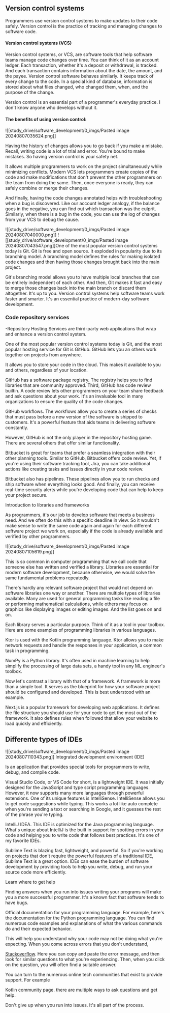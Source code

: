 ## Version control systems 

Programmers use version control systems to make updates to their code safely. Version control is the practice of tracking and managing changes to software code. 
#### Version control systems (VCS)

Version control systems, or VCS, are software tools that help software teams manage code changes over time. You can think of it as an account ledger. Each transaction, whether it's a deposit or withdrawal, is tracked. And each transaction contains information about the date, the amount, and the payee. Version control software behaves similarly. It keeps track of every change to the code. In a special kind of database, information is stored about what files changed, who changed them, when, and the purpose of the change. 

Version control is an essential part of a programmer's everyday practice. I don't know anyone who develops without it. 
#### The benefits of using version control:

![[study_drive/software_development/0_imgs/Pasted image 20240807035624.png]]

Having the history of changes allows you to go back if you make a mistake. Recall, writing code is a lot of trial and error. You're bound to make mistakes. So having version control is your safety net. 

It allows multiple programmers to work on the project simultaneously while minimizing conflicts. Modern VCS lets programmers create copies of the code and make modifications that don't prevent the other programmers on the team from doing the same. Then, once everyone is ready, they can safely combine or merge their changes. 

And finally, having the code changes annotated helps with troubleshooting when a bug is discovered. Like our account ledger analogy, if the balance goes in the negative, you can find out which transaction was the culprit. Similarly, when there is a bug in the code, you can use the log of changes from your VCS to debug the cause. 

![[study_drive/software_development/0_imgs/Pasted image 20240807040000.png]]
![[study_drive/software_development/0_imgs/Pasted image 20240807043547.png]]One of the most popular version control systems today is Git. Git is free and open source. It exploded in popularity due to its branching model. A branching model defines the rules for making isolated code changes and then having those changes brought back into the main project. 

Git's branching model allows you to have multiple local branches that can be entirely independent of each other. And then, Git makes it fast and easy to merge those changes back into the main branch or discard them altogether. It's up to you. Version control systems help software teams work faster and smarter. It's an essential practice of modern-day software development.

### Code repository services

-Repository Hosting Services are third-party web applications that wrap and enhance a version control system.

One of the most popular version control systems today is Git, and the most popular hosting service for Git is GitHub. GitHub lets you an others work together on projects from anywhere.

It allows you to store your code in the cloud. This makes it available to you and others, regardless of your location. 

GitHub has a software package registry. The registry helps you to find libraries that are community approved. Third, GitHub has code review builtin. A code review lets other programmers on your team share feedback and ask questions about your work. It's an invaluable tool in many organizations to ensure the quality of the code changes. 

GitHub workflows. The workflows allow you to create a series of checks that must pass before a new version of the software is shipped to customers. It's a powerful feature that aids teams in delivering software constantly.

However, GitHub is not the only player in the repository hosting game. There are several others that offer similar functionality. 

Bitbucket  is great for teams that prefer a seamless integration with their other planning tools. Similar to GitHub, Bitbucket offers code review. Yet, if you're using their software tracking tool, Jira, you can take additional actions like creating tasks and issues directly in your code review.

Bitbucket also has pipelines. These pipelines allow you to run checks and ship software when everything looks good. And finally, you can receive real-time security alerts while you're developing code that can help to keep your project secure. 

Introduction to libraries and frameworks

As programmers, it's our job to develop software that meets a business need. And we often do this with a specific deadline in view. So it wouldn't make sense to write the same code again and again for each different software project we work on, especially if the code is already available and verified by other programmers. 

![[study_drive/software_development/0_imgs/Pasted image 20240807105619.png]]

This is so common in computer programming that we call code that someone else has written and verified a library. Libraries are essential for modern software development, because otherwise, we would solve the same fundamental problems repeatedly. 

There's hardly any relevant software project that would not depend on software libraries one way or another. There are multiple types of libraries available. Many are used for general programming tasks like reading a file or performing mathematical calculations, while others may focus on graphics like displaying images or editing images. And the list goes on and on. 

Each library serves a particular purpose. Think of it as a tool in your toolbox. Here are some examples of programming libraries in various languages. 

Ktor is used with the Kotlin programming language. Ktor allows you to make network requests and handle the responses in your application, a common task in programming. 

NumPy is a Python library. It's often used in machine learning to help simplify the processing of large data sets, a handy tool in any ML engineer's toolbox. 

Now let's contrast a library with that of a framework. A framework is more than a simple tool. It serves as the blueprint for how your software project should be configured and developed. This is best understood with an example. 

Next.js is a popular framework for developing web applications. It defines the file structure you should use for your code to get the most out of the framework. It also defines rules when followed that allow your website to load quickly and efficiently. 

## Differente types of IDEs

![[study_drive/software_development/0_imgs/Pasted image 20240807110343.png]]
Integrated development environment (IDE)

Is an application that provides special tools for programmers to write, debug, and compile code. 

Visual Studio Code, or VS Code for short, is a lightweight IDE. It was initially designed for the JavaScript and type script programming languages. However, it now supports many more languages through powerful extensions. One of its unique features is IntelliSense. IntelliSense allows you to get code suggestions while typing. This works a lot like auto complete when you're sending a text or searching in Google, and it guesses the rest of the phrase you're typing. 

IntelliJ IDEA. This IDE is optimized for the Java programming language. What's unique about IntelliJ is the built in support for spotting errors in your code and helping you to write code that follows best practices. It's one of my favorite IDEs. 

Sublime Text is blazing fast, lightweight, and powerful. So if you're working on projects that don't require the powerful features of a traditional IDE, Sublime Text is a great option. IDEs can ease the burden of software development by providing tools to help you write, debug, and run your source code more efficiently.

Learn where to get help

Finding answers when you run into issues writing your programs will make you a more successful programmer. It's a known fact that software tends to have bugs. 

Official documentation for your programming language. For example, here's the documentation for the Python programming language. You can find numerous code examples and explanations of what the various commands do and their expected behavior.

This will help you understand why your code may not be doing what you're expecting. When you come across errors that you don't understand, 

[Stackoverflow](https://stackoverflow.com/). Here you can copy and paste the error message, and then look for similar questions to what you're experiencing. Then, when you click on the question, you will often find a suitable answer.

You can turn to the numerous online tech communities that exist to provide support. For example

Kotlin community page. there are multiple ways to ask questions and get help. 

Don't give up when you run into issues. It's all part of the process.